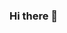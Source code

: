 ### Hi there 👋

<!--

<div align="center">
  <a href="https://github.com/BorjaRuizReverter">
  <img height="180em" width="400cm" src="https://github-readme-stats.vercel.app/api/top-langs/?username=BorjaRuizReverter&layout=compact&langs_count=7&theme=algolia"/>
</div>

-->

<!--
**BorjaRuizReverter/BorjaRuizReverter** is a ✨ _special_ ✨ repository because its `README.md` (this file) appears on your GitHub profile.

Here are some ideas to get you started:

- 🔭 I’m currently working on ...
- 🌱 I’m currently learning ...
- 👯 I’m looking to collaborate on ...
- 🤔 I’m looking for help with ...
- 💬 Ask me about ...
- 📫 How to reach me: ...
- 😄 Pronouns: ...
- ⚡ Fun fact: ...
-->
